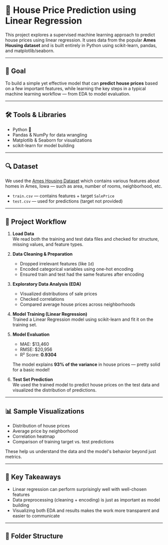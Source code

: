 # 🏡 House Price Prediction using Linear Regression

This project explores a supervised machine learning approach to predict house prices using linear regression. It uses data from the popular **Ames Housing dataset** and is built entirely in Python using scikit-learn, pandas, and matplotlib/seaborn.

---

## 📌 Goal

To build a simple yet effective model that can **predict house prices** based on a few important features, while learning the key steps in a typical machine learning workflow — from EDA to model evaluation.

---

## 🛠️ Tools & Libraries

- Python 🐍
- Pandas & NumPy for data wrangling
- Matplotlib & Seaborn for visualizations
- scikit-learn for model building

---

## 🔍 Dataset

We used the [Ames Housing Dataset](https://www.kaggle.com/datasets/prevek18/house-prices-dataset) which contains various features about homes in Ames, Iowa — such as area, number of rooms, neighborhood, etc.

- `train.csv` — contains features + target `SalePrice`
- `test.csv` — used for predictions (target not provided)

---

## 🚶 Project Workflow

1. **Load Data**  
   We read both the training and test data files and checked for structure, missing values, and feature types.

2. **Data Cleaning & Preparation**  
   - Dropped irrelevant features (like `Id`)
   - Encoded categorical variables using one-hot encoding
   - Ensured train and test had the same features after encoding

3. **Exploratory Data Analysis (EDA)**  
   - Visualized distributions of sale prices
   - Checked correlations
   - Compared average house prices across neighborhoods

4. **Model Training (Linear Regression)**  
   Trained a Linear Regression model using scikit-learn and fit it on the training set.

5. **Model Evaluation**  
   - MAE: \$13,460  
   - RMSE: \$20,956  
   - R² Score: **0.9304**

   The model explains **93% of the variance** in house prices — pretty solid for a basic model!

6. **Test Set Prediction**  
   We used the trained model to predict house prices on the test data and visualized the distribution of predictions.

---

## 📊 Sample Visualizations

- Distribution of house prices  
- Average price by neighborhood  
- Correlation heatmap  
- Comparison of training target vs. test predictions

These help us understand the data and the model's behavior beyond just metrics.

---

## 🧠 Key Takeaways

- Linear regression can perform surprisingly well with well-chosen features
- Data preprocessing (cleaning + encoding) is just as important as model building
- Visualizing both EDA and results makes the work more transparent and easier to communicate

---

## 📁 Folder Structure

